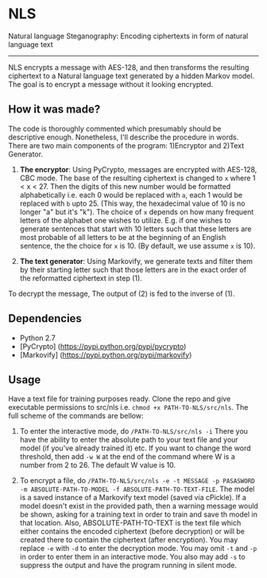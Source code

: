 # NLS
Natural language Steganography: Encoding ciphertexts in form of natural language text

---


NLS encrypts a message with AES-128, and then transforms the resulting ciphertext to a Natural language text generated by a hidden Markov model. The goal is to encrypt a message without it looking encrypted.


## How it was made?

The code is thoroughly commented which presumably should be descriptive enough. Nonetheless, I'll describe the procedure in words. There are two main components of the program: 1)Encryptor and 2)Text Generator. 

1) <b>The encryptor</b>: Using PyCrypto, messages are encrypted with AES-128, CBC mode. The base of the resulting ciphertext is changed to `x` where 1 < x < 27. Then the digits of this new number would be formatted alphabetically i.e. each 0 would be replaced with `a`, each 1 would be replaced with `b` upto 25. (This way, the hexadecimal value of 10 is no longer "a" but it's "k"). The choice of `x` depends on how many frequent letters of the alphabet one wishes to utilize. E.g. if one wishes to generate sentences that start with 10 letters such that these letters are most probable of all letters to be at the beginning of an English sentence, the the choice for `x` is 10. (By default, we use assume `x` is 10). 

2) <b>The text generator</b>: Using Markovify, we generate texts and filter them by their starting letter such that those letters are in the exact order of the reformatted ciphertext in step (1). 

To decrypt the message, The output of (2) is fed to the inverse of (1).


## Dependencies

+ Python 2.7
+ [PyCrypto] (https://pypi.python.org/pypi/pycrypto)
+ [Markovify] (https://pypi.python.org/pypi/markovify)


## Usage

Have a text file for training purposes ready. Clone the repo and give executable permissions to src/nls i.e. `chmod +x PATH-TO-NLS/src/nls`. The full scheme of the commands are bellow:

1) To enter the interactive mode, do `/PATH-TO-NLS/src/nls -i` There you have the ability to enter the absolute path to your text file and your model (if you've already trained it) etc. If you want to change the word threshold, then add `-w W` at the end of the command where W is a number from 2 to 26. The default W value is 10.

2) To encrypt a file, do `/PATH-TO-NLS/src/nls -e -t MESSAGE -p PASASWORD -m ABSOLUTE-PATH-TO-MODEL -f ABSOLUTE-PATH-TO-TEXT-FILE`. The model is a saved instance of a Markovify text model (saved via cPickle). If a model doesn't exist in the provided path, then a warning message would be shown, asking for a training text in order to train and save th model in that location. Also, ABSOLUTE-PATH-TO-TEXT is the text file which either contains the encoded ciphertext (before decryption) or will be created there to contain the ciphertext (after encryption). You may replace `-e` with `-d` to enter the decryption mode. You may omit `-t` and `-p` in order to enter them in an interactive mode. You also may add `-s` to suppress the output and have the program running in silent mode.
